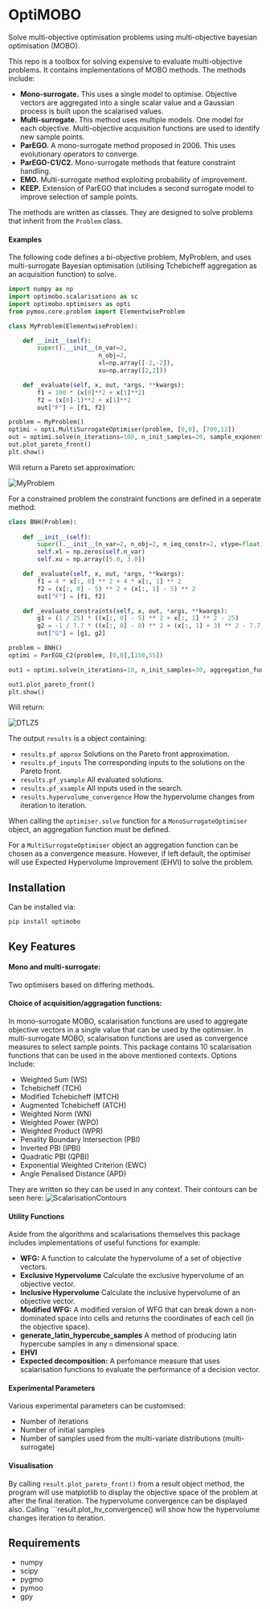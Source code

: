# OptiMOBO
Solve multi-objective optimisation problems using multi-objective bayesian optimisation (MOBO).

This repo is a toolbox for solving expensive to evaluate multi-objective problems. It contains implementations of MOBO methods.
The methods include:

 
* **Mono-surrogate.** This uses a single model to optimise. Objective vectors are aggregated into a single scalar value and a Gaussian process is built upon the scalarised values.
* **Multi-surrogate.** This method uses multiple models. One model for each objective. Multi-objective acquisition functions are used to identify new sample points.
* **ParEGO.** A mono-surrogate method proposed in 2006. This uses evolutionary operators to converge.
* **ParEGO-C1/C2.** Mono-surrogate methods that feature constraint handling.
* **EMO.** Multi-surrogate method exploiting probability of improvement.
* **KEEP.** Extension of ParEGO that includes a second surrogate model to improve selection of sample points.

The methods are written as classes.
They are designed to solve problems that inherit from the `Problem` class.

#### Examples 
The following code defines a bi-objective problem, MyProblem, and uses multi-surrogate Bayesian optimisation (utilising Tchebicheff aggregation as an acquisition function) to solve.
```python
import numpy as np
import optimobo.scalarisations as sc
import optimobo.optimisers as opti
from pymoo.core.problem import ElementwiseProblem

class MyProblem(ElementwiseProblem):

    def __init__(self):
        super().__init__(n_var=2,
                         n_obj=2,
                         xl=np.array([-2,-2]),
                         xu=np.array([2,2]))

    def _evaluate(self, x, out, *args, **kwargs):
        f1 = 100 * (x[0]**2 + x[1]**2)
        f2 = (x[0]-1)**2 + x[1]**2
        out["F"] = [f1, f2]

problem = MyProblem()
optimi = opti.MultiSurrogateOptimiser(problem, [0,0], [700,12])
out = optimi.solve(n_iterations=100, n_init_samples=20, sample_exponent=3, acquisition_func=sc.Tchebicheff([0,0],[700,12]))
out.plot_pareto_front()
plt.show()
```

Will return a Pareto set approximation:

![MyProblem](docs/media/Myproblem.png "MyProblem Pareto Approximation")

For a constrained problem the constraint functions are defined in a seperate method:
```python
class BNH(Problem):
        
    def __init__(self):
        super().__init__(n_var=2, n_obj=2, n_ieq_constr=2, vtype=float)
        self.xl = np.zeros(self.n_var)
        self.xu = np.array([5.0, 3.0])

    def _evaluate(self, x, out, *args, **kwargs):
        f1 = 4 * x[:, 0] ** 2 + 4 * x[:, 1] ** 2
        f2 = (x[:, 0] - 5) ** 2 + (x[:, 1] - 5) ** 2
        out["F"] = [f1, f2]

    def _evaluate_constraints(self, x, out, *args, **kwargs):
        g1 = (1 / 25) * ((x[:, 0] - 5) ** 2 + x[:, 1] ** 2 - 25)
        g2 = -1 / 7.7 * ((x[:, 0] - 8) ** 2 + (x[:, 1] + 3) ** 2 - 7.7)
        out["G"] = [g1, g2]

problem = BNH()
optimi = ParEGO_C2(problem, [0,0],[150,55])

out1 = optimi.solve(n_iterations=10, n_init_samples=30, aggregation_func=Tchebicheff([0,0],[150,55]))

out1.plot_pareto_front()
plt.show()
```

Will return:

![DTLZ5](docs/media/DTLZ.png "DTLZ5 Pareto front approximation")




The output `results` is a object containing:
* ```results.pf_approx``` Solutions on the Pareto front approximation. 
* ```results.pf_inputs``` The corresponding inputs to the solutions on the Pareto front.
* ```results.pf_ysample``` All evaluated solutions.
* ```results.pf_xsample``` All inputs used in the search. 
* ```results.hypervolume_convergence``` How the hypervolume changes from iteration to iteration.

When calling the ```optimiser.solve``` function for a ```MonoSurrogateOptimiser``` object, an aggregation function must be defined.

For a ```MultiSurrogateOptimiser``` object an aggregation function can be chosen as a convergence measure. However, if left default, the optimiser will use Expected Hypervolume Improvement (EHVI) to solve the problem.

## Installation
Can be installed via:

`pip install optimobo`

## Key Features
#### Mono and multi-surrogate:
Two optimisers based on differing methods. 

#### Choice of acquisition/aggragation functions:
In mono-surrogate MOBO, scalarisation functions are used to aggregate objective vectors in a single value that can be used by the optimsier.
In multi-surrogate MOBO, scalarisation functions are used as convergence measures to select sample points.
This package contains 10 scalarisation functions that can be used in the above mentioned contexts.
Options Include:
* Weighted Sum (WS)
* Tchebicheff (TCH)
* Modified Tchebicheff (MTCH)
* Augmented Tchebicheff (ATCH)
* Weighted Norm (WN)
* Weighted Power (WPO)
* Weighted Product (WPR)
* Penality Boundary Intersection (PBI)
* Inverted PBI (IPBI)
* Quadratic PBI (QPBI)
* Exponential Weighted Criterion (EWC)
* Angle Penalised Distance (APD)

They are written so they can be used in any context.
Their contours can be seen here:
![ScalarisationContours](docs/media/scalarisations.png "Contours of the scalarisation functions, in 2D.")

#### Utility Functions
Aside from the algorithms and scalarisations themselves this package includes implementations of useful functions for example:
* **WFG:** A function to calculate the hypervolume of a set of objective vectors.
* **Exclusive Hypervolume** Calculate the exclusive hypervolume of an objective vector.
* **Inclusive Hypervolume** Calculate the inclusive hypervolume of an objective vector.
* **Modified WFG:** A modified version of WFG that can break down a non-dominated space into cells and returns the coordinates of each cell (in the objective space).
* **generate_latin_hypercube_samples** A method of producing latin hypercube samples in any ```n``` dimensional space.
* **EHVI** 
* **Expected decomposition:** A perfomance measure that uses scalarisation functions to evaluate the performance of a decision vector.

#### Experimental Parameters
Various experimental parameters can be customised:
* Number of iterations
* Number of initial samples
* Number of samples used from the multi-variate distributions (multi-surrogate)

#### Visualisation
By calling ```result.plot_pareto_front()``` from a result object method, the program will use matplotlib to display the objective space of the problem at after the final iteration.
The hypervolume convergence can be displayed also. Calling ```result.plot_hv_convergence() will show how the hypervolume changes iteration to iteration.



## Requirements
* numpy
* scipy
* pygmo
* pymoo
* gpy

